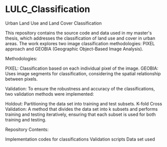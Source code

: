 # LULC_Classification


Urban Land Use and Land Cover Classification

This repository contains the source code and data used in my master's thesis, which addresses the classification of land use and cover in urban areas. 
The work explores two image classification methodologies: PIXEL approach and GEOBIA (Geographic Object-Based Image Analysis).


Methodologies:

PIXEL: Classification based on each individual pixel of the image.
GEOBIA: Uses image segments for classification, considering the spatial relationship between pixels.


Validation:
To ensure the robustness and accuracy of the classifications, two validation methods were implemented:

Holdout: Partitioning the data set into training and test subsets.
K-fold Cross Validation: A method that divides the data set into k subsets and performs training and testing iteratively, ensuring that each subset is used for both training and testing.


Repository Contents:

Implementation codes for classifications
Validation scripts
Data set used
